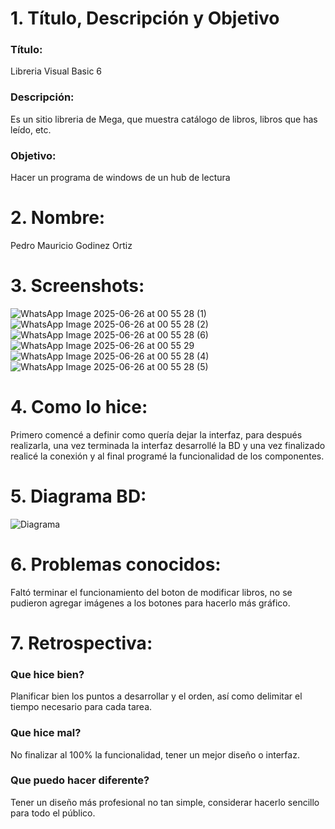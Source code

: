 # 1. Título, Descripción y Objetivo
### Título: 
Libreria Visual Basic 6
### Descripción: 
Es un sitio libreria de Mega, que muestra catálogo de libros, libros que has leído, etc.
### Objetivo: 
Hacer un programa de windows de un hub de lectura

# 2. Nombre:
Pedro Mauricio Godinez Ortiz

# 3. Screenshots:
![WhatsApp Image 2025-06-26 at 00 55 28 (1)](https://github.com/user-attachments/assets/e18c062a-6196-4602-9f44-891c8a47a569)
![WhatsApp Image 2025-06-26 at 00 55 28 (2)](https://github.com/user-attachments/assets/5087b7f8-4a18-4c21-9b72-e7573fd9efee)
![WhatsApp Image 2025-06-26 at 00 55 28 (6)](https://github.com/user-attachments/assets/28dcc94e-299f-4cf7-aff3-5185090e4d9c)
![WhatsApp Image 2025-06-26 at 00 55 29](https://github.com/user-attachments/assets/8c94d0cb-13df-4025-82c8-f3eb0223e391)
![WhatsApp Image 2025-06-26 at 00 55 28 (4)](https://github.com/user-attachments/assets/835fdd67-6e5d-4dd3-9ffc-d5bef7e0e197)
![WhatsApp Image 2025-06-26 at 00 55 28 (5)](https://github.com/user-attachments/assets/2a74ae16-8d67-40a5-aa6a-1d4d16295103)


# 4. Como lo hice: 
Primero comencé a definir como quería dejar la interfaz, para después realizarla, una vez terminada la interfaz desarrollé la BD y una vez finalizado realicé la conexión y al final programé la funcionalidad de los componentes.

# 5. Diagrama BD:
![Diagrama](https://github.com/user-attachments/assets/2fea148d-4380-4f9e-a226-731a789e26e7)


# 6. Problemas conocidos: 
Faltó terminar el funcionamiento del boton de modificar libros, no se pudieron agregar imágenes a los botones para hacerlo más gráfico.

# 7. Retrospectiva: 
### Que hice bien? 
Planificar bien los puntos a desarrollar y el orden, así como delimitar el tiempo necesario para cada tarea. 
### Que hice mal? 
No finalizar al 100% la funcionalidad, tener un mejor diseño o interfaz. 
### Que puedo hacer diferente? 
Tener un diseño más profesional no tan simple, considerar hacerlo sencillo para todo el público.
